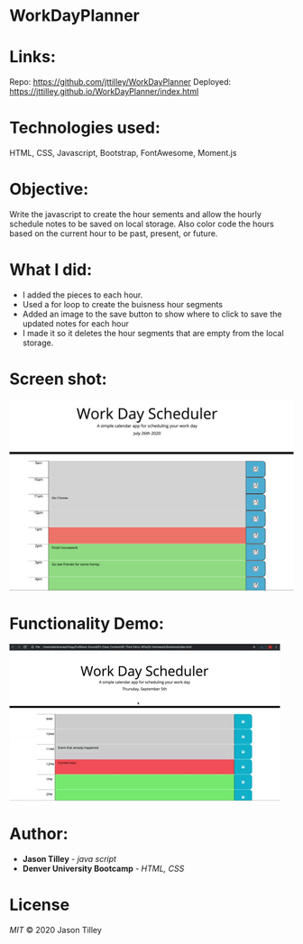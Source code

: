 # WorkDayPlanner

# Links:
Repo: https://github.com/jttilley/WorkDayPlanner
Deployed: https://jttilley.github.io/WorkDayPlanner/index.html

# Technologies used:
HTML, CSS, Javascript, Bootstrap, FontAwesome, Moment.js

# Objective: 
Write the javascript to create the hour sements and allow the hourly schedule notes to be saved on local storage. Also color code the hours based on the current hour to be past, present, or future. 

# What I did:
* I added the pieces to each hour. 
* Used a for loop to create the buisness hour segments
* Added an image to the save button to show where to click to save the updated notes for each hour
* I made it so it deletes the hour segments that are empty from the local storage. 

# Screen shot:
![day planner screen shot](./Assets/Screen-Shot2.png)

# Functionality Demo:
![day planner demo](./Assets/05-third-party-apis-homework-demo.gif)

# Author:
* **Jason Tilley** - *java script*
* **Denver University Bootcamp** - *HTML, CSS*

# License
*MIT* © 2020 Jason Tilley